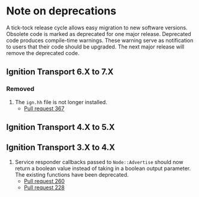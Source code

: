 # Note on deprecations

A tick-tock release cycle allows easy migration to new software versions.
Obsolete code is marked as deprecated for one major release.
Deprecated code produces compile-time warnings. These warning serve as
notification to users that their code should be upgraded. The next major
release will remove the deprecated code.

## Ignition Transport 6.X to 7.X

### Removed

1. The `ign.hh` file is not longer installed.
    * [Pull request 367](https://bitbucket.org/ignitionrobotics/ign-transport/pull-request/367)

## Ignition Transport 4.X to 5.X

## Ignition Transport 3.X to 4.X

1. Service responder callbacks passed to `Node::Advertise` should now return
   a boolean value instead of taking in a boolean output parameter. The existing
   functions have been deprecated.
    * [Pull request 260](https://bitbucket.org/ignitionrobotics/ign-transport/pull-request/260)
    * [Pull request 228](https://bitbucket.org/ignitionrobotics/ign-transport/pull-request/228)

